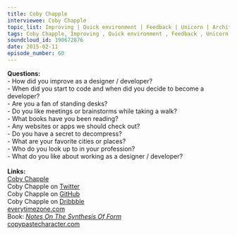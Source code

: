 ```yaml
--- 
title: Coby Chapple
interviewee: Coby Chapple
topic_list: Improving | Quick environment | Feedback | Unicorn | Architecture & design | Mountain Biking | Decompress | Flow state | New Zealand
tags: Coby Chapple, Improving , Quick environment , Feedback , Unicorn , Architecture  design , Mountain Biking , Decompress , Flow state , New Zealand
soundcloud_id: 190672876
date: 2015-02-11
episode_number: 60
---
```

 
<p class="show_notes_display"><b>Questions:</b><br>- How did you improve as a designer / developer?<br>- When did you start to code and when did you decide to become a developer?<br>- Are you a fan of standing desks?<br>- Do you like meetings or brainstorms while taking a walk?<br>- What books have you been reading?<br>- Any websites or apps we should check out?<br>- Do you have a secret to decompress?<br>- What are your favorite cities or places?<br>- Who do you look up to in your profession?<br>- What do you like about working as a designer / developer?<br><br><b>Links:</b><br><a rel="nofollow" target="_blank" href="http://cobyism.com/">Coby Chapple</a><br>Coby Chapple on <a rel="nofollow" target="_blank" href="https://twitter.com/cobyism">Twitter</a><br>Coby Chapple on <a rel="nofollow" target="_blank" href="https://github.com/cobyism">GitHub</a><br>Coby Chapple on <a rel="nofollow" target="_blank" href="https://dribbble.com/cobyism">Dribbble</a><br><a rel="nofollow" target="_blank" href="http://everytimezone.com/">everytimezone.com</a><br>Book: <i><a rel="nofollow" target="_blank" href="http://monoskop.org/images/f/ff/Alexander_Christopher_Notes_on_the_Synthesis_of_Form.pdf">Notes On The Synthesis Of Form</a></i><br><a rel="nofollow" target="_blank" href="http://copypastecharacter.com/">copypastecharacter.com</a></p>
